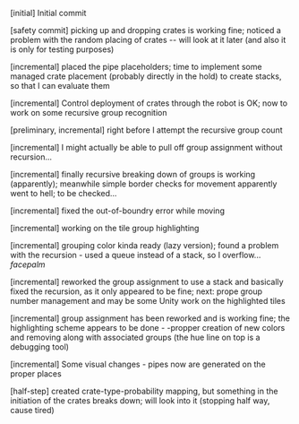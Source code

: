 [initial] Initial commit

[safety commit] picking up and dropping crates is working fine; noticed a problem with the random placing of crates -- will look at it later (and also it is only for testing purposes)

[incremental] placed the pipe placeholders; time to implement some managed crate placement (probably directly in the hold) to create stacks, so that I can evaluate them

[incremental] Control deployment of crates through the robot is OK; now to work on some recursive group recognition

[preliminary, incremental] right before I attempt the recursive group count

[incremental] I might actually be able to pull off group assignment without recursion...

[incremental] finally recursive breaking down of groups is working (apparently); meanwhile simple border checks for movement apparently went to hell; to be checked...

[incremental] fixed the out-of-boundry error while moving

[incremental] working on the tile group highlighting

[incremental] grouping color kinda ready (lazy version); found a problem with the recursion - used a queue instead of a stack, so I overflow... *facepalm*

[incremental] reworked the group assignment to use a stack and basically fixed the recursion, as it only appeared to be fine; next: prope group number management and may be some Unity work on the highlighted tiles

[incremental] group assignment has been reworked and is working fine; the highlighting scheme appears to be done - -propper creation of new colors and removing along with associated groups (the hue line on top is a debugging tool)

[incremental] Some visual changes - pipes now are generated on the proper places

[half-step] created crate-type-probability mapping, but something in the initiation of the crates breaks down; will look into it (stopping half way, cause tired)